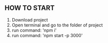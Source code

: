 ## HOW TO START
1. Download project
2. Open terminal and go to the folder of project
3. run command: 'npm i'
4. run command: 'npm start -p 3000'
